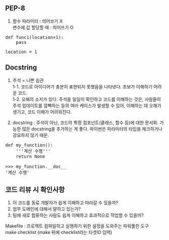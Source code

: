 ## PEP-8
1. 함수 파라미터 : 띄어쓰기 X<br>
   변수에 값 할당할 때 : 띄어쓰기 O 
<pre>
def func1(location=1):
    pass
</pre>
<pre>
location = 1
</pre>

## Docstring
1. 주석 = 나쁜 습관 <br>
1-1. 코드로 아이디어가 충분히 표현되지 못했음을 나타낸다. 초보가 이해하기 어려운 코드.<br>
1-2. 오해의 소지가 있다. 주석을 일일이 확인하고 코드를 이해하는 것은, 사람들이 주석 업데이트를 깜빡하는 등의
   여러 케이스가 발생할 수 있어, 이해하는 데 오해가 생기고, 코드 이해가 어려워진다.

2. docstring : 주석이 아닌, 코드의 특정 컴포넌트(클래스, 함수 등)에 대한 문서화. 
   가능한 많은 docstring을 추가하는 게 좋다. 파이썬은 파라미터의 타입을 체크하거나 강요하지 않기 때문.
   
<pre>
def my_function():
    '''계산 수행'''
    return None

>>> my_function.__doc__
'계산 수행'
</pre>

## 코드 리뷰 시 확인사항
1. 이 코드를 동료 개발자가 쉽게 이해하고 따라갈 수 있을까?
2. 업무 도메인에 대해서 말하고 있는가?
3. 팀에 새로 합류하는 사람도 쉽게 이해하고 효과적으로 작업할 수 있을까?

Makefile : 프로젝트 컴파일하고 실행하기 위한 설정을 도와주는 파워풀한 도구<br>
make checklist (make 뒤에 checklist라는 타겟ID 입력)
